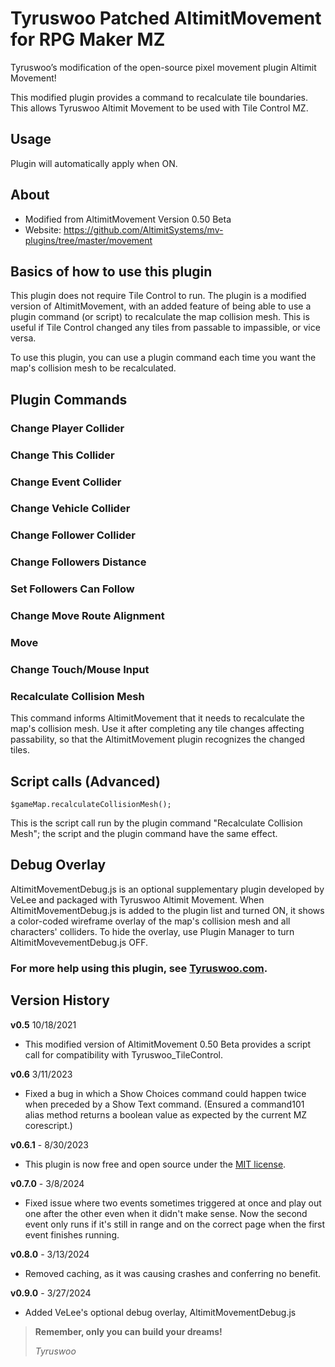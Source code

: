 # Tyruswoo Patched AltimitMovement for RPG Maker MZ

Tyruswoo’s modification of the open-source pixel movement plugin Altimit Movement!

This modified plugin provides a command to recalculate tile boundaries.
This allows Tyruswoo Altimit Movement to be used with Tile Control MZ.

## Usage

Plugin will automatically apply when ON.

## About

- Modified from AltimitMovement Version 0.50 Beta
- Website: https://github.com/AltimitSystems/mv-plugins/tree/master/movement

## Basics of how to use this plugin

This plugin does not require Tile Control to run. The plugin is a modified
version of AltimitMovement, with an added feature of being able to use a
plugin command (or script) to recalculate the map collision mesh. This is
useful if Tile Control changed any tiles from passable to impassible, or
vice versa.

To use this plugin, you can use a plugin command each time you want the
map's collision mesh to be recalculated.

## Plugin Commands

### Change Player Collider

### Change This Collider

### Change Event Collider

### Change Vehicle Collider

### Change Follower Collider

### Change Followers Distance

### Set Followers Can Follow

### Change Move Route Alignment

### Move

### Change Touch/Mouse Input

### Recalculate Collision Mesh

This command informs AltimitMovement that it needs to recalculate the map's
collision mesh. Use it after completing any tile changes affecting passability,
so that the AltimitMovement plugin recognizes the changed tiles.

## Script calls (Advanced)

    $gameMap.recalculateCollisionMesh();

This is the script call run by the plugin command "Recalculate Collision Mesh";
the script and the plugin command have the same effect.

## Debug Overlay

AltimitMovementDebug.js is an optional supplementary plugin developed by VeLee and packaged with Tyruswoo Altimit Movement. When AltimitMovementDebug.js is added to the plugin list and turned ON, it shows a color-coded wireframe overlay of the map's collision mesh and all characters' colliders. To hide the overlay, use Plugin Manager to turn AltimitMovevementDebug.js OFF.

### For more help using this plugin, see [Tyruswoo.com](https://www.tyruswoo.com).

## Version History

**v0.5**  10/18/2021
- This modified version of AltimitMovement 0.50 Beta provides a
  script call for compatibility with Tyruswoo_TileControl.

**v0.6**  3/11/2023
- Fixed a bug in which a Show Choices command could happen twice when
  preceded by a Show Text command. (Ensured a command101 alias method
  returns a boolean value as expected by the current MZ corescript.)

**v0.6.1** - 8/30/2023
- This plugin is now free and open source under the [MIT license](https://opensource.org/license/mit/).

**v0.7.0** - 3/8/2024
- Fixed issue where two events sometimes triggered at once and
play out one after the other even when it didn't make sense.
Now the second event only runs if it's still in range and
on the correct page when the first event finishes running.

**v0.8.0** - 3/13/2024
- Removed caching, as it was causing crashes and conferring no benefit.

**v0.9.0** - 3/27/2024
- Added VeLee's optional debug overlay, AltimitMovementDebug.js

> **Remember, only you can build your dreams!**
>
> *Tyruswoo*
